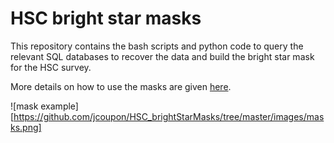 # HSC bright star masks

This repository contains the bash scripts and python code to query the relevant SQL databases to recover the data and build the bright star mask for the HSC survey.

More details on how to use the masks are given [here](http://jeancoupon.com/brightStarMasks).

![mask example][https://github.com/jcoupon/HSC_brightStarMasks/tree/master/images/masks.png]
